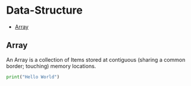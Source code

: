 # Data-Structure
 * [Array](##Array)
 
## Array

An Array is a collection of Items stored at contiguous (sharing a common border; touching) memory locations.

```python
print("Hello World")
```